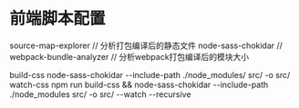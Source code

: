 # 前端脚本配置
source-map-explorer             // 分析打包编译后的静态文件
node-sass-chokidar              //
webpack-bundle-analyzer         // 分析webpack打包编译后的模块大小

build-css node-sass-chokidar --include-path ./node_modules/ src/ -o src/
watch-css npm run build-css && node-sass-chokidar --include-path ./node_modules src/ -o src/ --watch --recursive
